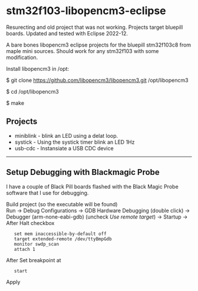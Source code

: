 # stm32f103-libopencm3-eclipse
Resurecting and old project that was not working. Projects target bluepill boards. Updated and tested with Eclipse 2022-12.

A bare bones libopencm3 eclipse projects for the bluepill stm32f103c8 from maple mini sources. Should work for any stm32f103 with some modification.

Install libopencm3 in /opt:

  $ git clone https://github.com/libopencm3/libopencm3.git /opt/libopencm3
  
  $ cd /opt/libopencm3
  
  $ make

## Projects
* miniblink - blink an LED using a delat loop.
* systick - Using the systick timer blink an LED 1Hz
* usb-cdc - Instansiate a USB CDC device

---
## Setup Debugging with Blackmagic Probe
I have a couple of Black Pill boards flashed with the Black Magic Probe software that I use for debugging.
  
Build project (so the executable will be found)  
Run -> Debug Configurations -> GDB Hardware Debugging (double click) -> Debugger (arm-none-eabi-gdb)  (uncheck _Use remote target_) -> Startup -> After Halt checkbox

```
   set mem inaccessible-by-default off
   target extended-remote /dev/ttyBmpGdb
   monitor swdp_scan
   attach 1
```

After Set breakpoint at

```
   start
```

Apply
